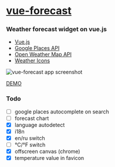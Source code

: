 # [vue-forecast](https://nextgtrgod.github.io/vue-forecast/)
### Weather forecast widget on vue.js

* [Vue.js](https://vuejs.org/)
* [Google Places API](https://developers.google.com/places/)
* [Open Weather Map API](https://openweathermap.org/api)
* [Weather Icons](https://github.com/erikflowers/weather-icons)

![vue-forecast app screenshot](https://image.ibb.co/cUXBDG/react_forecast.jpg)

[DEMO](https://nextgtrgod.github.io/vue-forecast/)


### Todo
- [ ] google places autocomplete on search
- [ ] forecast chart
- [x] language autodetect
- [x] i18n
- [x] en/ru switch
- [ ] °C/°F	switch
- [x] offscreen canvas (chrome)
- [x] temperature value in favicon
